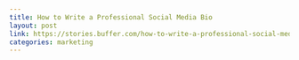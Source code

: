 ```yaml
---
title: How to Write a Professional Social Media Bio
layout: post
link: https://stories.buffer.com/how-to-write-a-professional-social-media-bio-e48f284dc058#.iwadrnhqb
categories: marketing
---
```

